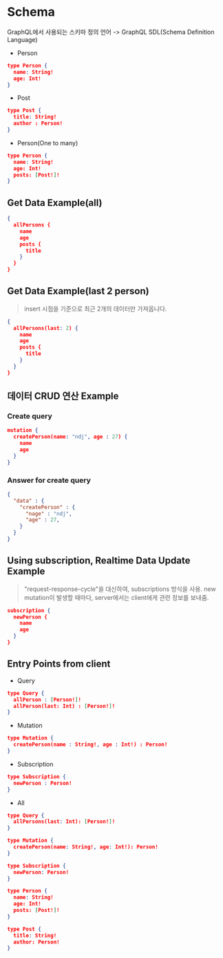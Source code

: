 # Schema

GraphQL에서 사용되는 스키마 정의 언어 -> GraphQL SDL(Schema Definition Language)

* Person
```json
type Person {
  name: String!
  age: Int!
}
```

* Post
```json
type Post {
  title: String!
  author : Person!
}
```

* Person(One to many)
```json
type Person {
  name: String!
  age: Int!
  posts: [Post!]!
}
```

## Get Data Example(all)

```json
{
  allPersons {
    name
    age
    posts {
      title
    }
  }
}
```

## Get Data Example(last 2 person)

> insert 시점을 기준으로 최근 2개의 데이터만 가져옵니다.

```json
{
  allPersons(last: 2) {
    name
    age
    posts {
      title
    }
  }
}
```

## 데이터 CRUD 연산 Example

### Create query
```json
mutation {
  createPerson(name: "ndj", age : 27) {
    name
    age
  }
}
```


### Answer for create query
```json
{
  "data" : {
    "createPerson" : {
      "nage" : "ndj",
      "age" : 27,
    }
  }
}
```

## Using subscription, Realtime Data Update Example
> "request-response-cycle"을 대신하여, subscriptions 방식을 사용.
> new mutation이 발생할 때마다, server에서는 client에게 관련 정보를 보내줌.
```json
subscription {
  newPerson {
    name
    age
  }
}
```


## Entry Points from client

* Query

```json
type Query {
  allPerson : [Person!]!
  allPerson(last: Int) : [Person!]!
}
```

* Mutation

```json
type Mutation {
  createPerson(name : String!, age : Int!) : Person!
}
```

* Subscription
```json
type Subscription {
  newPerson : Person!
}
```


* All
```json
type Query {
  allPersons(last: Int): [Person!]!
}

type Mutation {
  createPerson(name: String!, age: Int!): Person!
}

type Subscription {
  newPerson: Person!
}

type Person {
  name: String!
  age: Int!
  posts: [Post!]!
}

type Post {
  title: String!
  author: Person!
}
```

